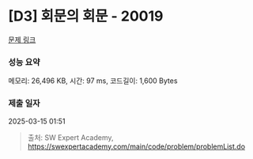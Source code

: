 # [D3] 회문의 회문 - 20019 

[문제 링크](https://swexpertacademy.com/main/code/problem/problemDetail.do?contestProbId=AY2hjCWKbykDFATh) 

### 성능 요약

메모리: 26,496 KB, 시간: 97 ms, 코드길이: 1,600 Bytes

### 제출 일자

2025-03-15 01:51



> 출처: SW Expert Academy, https://swexpertacademy.com/main/code/problem/problemList.do